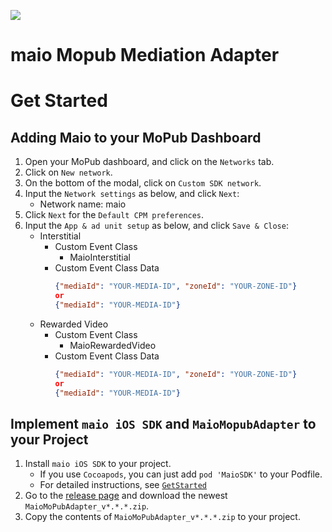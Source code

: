 ![](https://github.com/imobile-maio/maio-iOS-SDK/blob/wiki/doc/images/logo.png)

# maio Mopub Mediation Adapter

# Get Started

## Adding Maio to your MoPub Dashboard

1. Open your MoPub dashboard, and click on the `Networks` tab.
1. Click on `New network`.
1. On the bottom of the modal, click on `Custom SDK network`.
1. Input the `Network settings` as below, and click `Next`:
    - Network name: maio
1. Click `Next` for the `Default CPM preferences`.
1. Input the `App & ad unit setup` as below, and click `Save & Close`:
    - Interstitial
        - Custom Event Class
            - MaioInterstitial
        - Custom Event Class Data
            ```json
            {"mediaId": "YOUR-MEDIA-ID", "zoneId": "YOUR-ZONE-ID"}
            or
            {"mediaId": "YOUR-MEDIA-ID"}
            ```
    - Rewarded Video
        - Custom Event Class
            - MaioRewardedVideo
        - Custom Event Class Data
            ```json
            {"mediaId": "YOUR-MEDIA-ID", "zoneId": "YOUR-ZONE-ID"}
            or
            {"mediaId": "YOUR-MEDIA-ID"}
            ```

## Implement `maio iOS SDK` and `MaioMopubAdapter` to your Project

1. Install `maio iOS SDK` to your project.
    - If you use `Cocoapods`, you can just add `pod 'MaioSDK'` to your Podfile.
    - For detailed instructions, see [`GetStarted`](https://github.com/imobile-maio/maio-iOS-SDK/wiki/Get-Started-(EN))
1. Go to the [release page](https://github.com/imobile-maio/maio-Adobe-AIR-Extension/releases) and download the newest `MaioMoPubAdapter_v*.*.*.zip`.
1. Copy the contents of `MaioMoPubAdapter_v*.*.*.zip` to your project.
